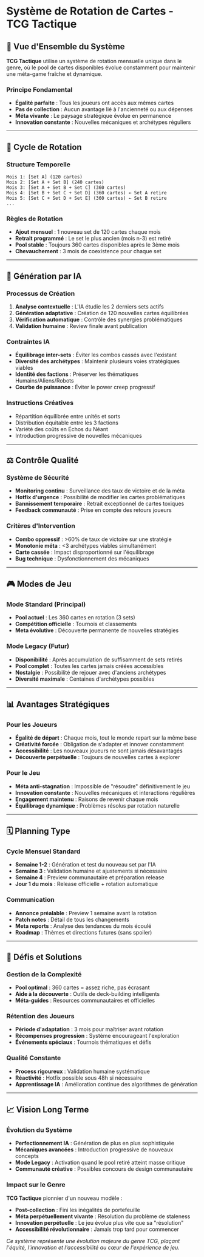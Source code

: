 # Système de Rotation de Cartes - TCG Tactique

## 🔄 Vue d'Ensemble du Système

**TCG Tactique** utilise un système de rotation mensuelle unique dans le genre, où le pool de cartes disponibles évolue constamment pour maintenir une méta-game fraîche et dynamique.

### Principe Fondamental
- **Égalité parfaite** : Tous les joueurs ont accès aux mêmes cartes
- **Pas de collection** : Aucun avantage lié à l'ancienneté ou aux dépenses
- **Méta vivante** : Le paysage stratégique évolue en permanence
- **Innovation constante** : Nouvelles mécaniques et archétypes réguliers

---

## 📅 Cycle de Rotation

### Structure Temporelle
```
Mois 1: [Set A] (120 cartes)
Mois 2: [Set A + Set B] (240 cartes)
Mois 3: [Set A + Set B + Set C] (360 cartes)
Mois 4: [Set B + Set C + Set D] (360 cartes) ← Set A retire
Mois 5: [Set C + Set D + Set E] (360 cartes) ← Set B retire
...
```

### Règles de Rotation
- **Ajout mensuel** : 1 nouveau set de 120 cartes chaque mois
- **Retrait programmé** : Le set le plus ancien (mois n-3) est retiré
- **Pool stable** : Toujours 360 cartes disponibles après le 3ème mois
- **Chevauchement** : 3 mois de coexistence pour chaque set

---

## 🤖 Génération par IA

### Processus de Création
1. **Analyse contextuelle** : L'IA étudie les 2 derniers sets actifs
2. **Génération adaptative** : Création de 120 nouvelles cartes équilibrées
3. **Vérification automatique** : Contrôle des synergies problématiques
4. **Validation humaine** : Review finale avant publication

### Contraintes IA
- **Équilibrage inter-sets** : Éviter les combos cassés avec l'existant
- **Diversité des archétypes** : Maintenir plusieurs voies stratégiques viables
- **Identité des factions** : Préserver les thématiques Humains/Aliens/Robots
- **Courbe de puissance** : Éviter le power creep progressif

### Instructions Créatives
- Répartition équilibrée entre unités et sorts
- Distribution équitable entre les 3 factions
- Variété des coûts en Échos du Néant
- Introduction progressive de nouvelles mécaniques

---

## ⚖️ Contrôle Qualité

### Système de Sécurité
- **Monitoring continu** : Surveillance des taux de victoire et de la méta
- **Hotfix d'urgence** : Possibilité de modifier les cartes problématiques
- **Bannissement temporaire** : Retrait exceptionnel de cartes toxiques
- **Feedback communauté** : Prise en compte des retours joueurs

### Critères d'Intervention
- **Combo oppressif** : >60% de taux de victoire sur une stratégie
- **Monotonie méta** : <3 archétypes viables simultanément  
- **Carte cassée** : Impact disproportionné sur l'équilibrage
- **Bug technique** : Dysfonctionnement des mécaniques

---

## 🎮 Modes de Jeu

### Mode Standard (Principal)
- **Pool actuel** : Les 360 cartes en rotation (3 sets)
- **Compétition officielle** : Tournois et classements
- **Meta évolutive** : Découverte permanente de nouvelles stratégies

### Mode Legacy (Futur)
- **Disponibilité** : Après accumulation de suffisamment de sets retirés
- **Pool complet** : Toutes les cartes jamais créées accessibles
- **Nostalgie** : Possibilité de rejouer avec d'anciens archétypes
- **Diversité maximale** : Centaines d'archétypes possibles

---

## 📊 Avantages Stratégiques

### Pour les Joueurs
- **Égalité de départ** : Chaque mois, tout le monde repart sur la même base
- **Créativité forcée** : Obligation de s'adapter et innover constamment
- **Accessibilité** : Les nouveaux joueurs ne sont jamais désavantagés
- **Découverte perpétuelle** : Toujours de nouvelles cartes à explorer

### Pour le Jeu
- **Méta anti-stagnation** : Impossible de "résoudre" définitivement le jeu
- **Innovation constante** : Nouvelles mécaniques et interactions régulières
- **Engagement maintenu** : Raisons de revenir chaque mois
- **Équilibrage dynamique** : Problèmes résolus par rotation naturelle

---

## 🗓️ Planning Type

### Cycle Mensuel Standard
- **Semaine 1-2** : Génération et test du nouveau set par l'IA
- **Semaine 3** : Validation humaine et ajustements si nécessaire
- **Semaine 4** : Preview communautaire et préparation release
- **Jour 1 du mois** : Release officielle + rotation automatique

### Communication
- **Annonce préalable** : Preview 1 semaine avant la rotation
- **Patch notes** : Détail de tous les changements
- **Meta reports** : Analyse des tendances du mois écoulé
- **Roadmap** : Thèmes et directions futures (sans spoiler)

---

## 🎯 Défis et Solutions

### Gestion de la Complexité
- **Pool optimal** : 360 cartes = assez riche, pas écrasant
- **Aide à la découverte** : Outils de deck-building intelligents
- **Méta-guides** : Resources communautaires et officielles

### Rétention des Joueurs
- **Période d'adaptation** : 3 mois pour maîtriser avant rotation
- **Récompenses progression** : Système encourageant l'exploration
- **Événements spéciaux** : Tournois thématiques et défis

### Qualité Constante
- **Process rigoureux** : Validation humaine systématique
- **Réactivité** : Hotfix possible sous 48h si nécessaire  
- **Apprentissage IA** : Amélioration continue des algorithmes de génération

---

## 📈 Vision Long Terme

### Évolution du Système
- **Perfectionnement IA** : Génération de plus en plus sophistiquée
- **Mécaniques avancées** : Introduction progressive de nouveaux concepts
- **Mode Legacy** : Activation quand le pool retiré atteint masse critique
- **Communauté créative** : Possibles concours de design communautaire

### Impact sur le Genre
**TCG Tactique** pionnier d'un nouveau modèle :
- **Post-collection** : Fini les inégalités de portefeuille
- **Méta perpétuellement vivante** : Résolution du problème de staleness
- **Innovation perpétuelle** : Le jeu évolue plus vite que sa "résolution"
- **Accessibilité révolutionnaire** : Jamais trop tard pour commencer

*Ce système représente une évolution majeure du genre TCG, plaçant l'équité, l'innovation et l'accessibilité au cœur de l'expérience de jeu.*